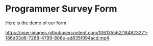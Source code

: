 <h1>Programmer Survey Form</h1>
<p>Here is the demo of our form</p>

https://user-images.githubusercontent.com/106135562/184823271-186d33d6-7268-4799-806e-ad835f994acd.mp4

